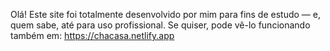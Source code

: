 Olá! Este site foi totalmente desenvolvido por mim para fins de estudo — e, quem sabe, até para uso profissional. Se quiser, pode vê-lo funcionando também em: https://chacasa.netlify.app

